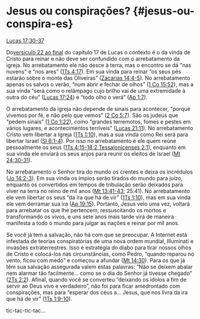 # **Jesus ou conspirações?** {#jesus-ou-conspira-es}

[Lucas 17:30-37](http://bibliaonline.com.br/acf/lc/17/30-37)

Do[versículo 22 ao final](http://bibliaonline.com.br/acf/lc/17/22-37) do capítulo 17 de Lucas o contexto é o da vinda de Cristo para reinar e não deve ser confundido com o arrebatamento da igreja. No arrebatamento ele não desce à terra, mas o encontro se dá &quot;nas nuvens&quot; e “nos ares” ([1Ts 4:17](http://bibliaonline.com.br/acf/1ts/4/17)). Em sua vinda para reinar “os seus pés estarão sobre o monte das Oliveiras” ([Zacarias 14:4-5](http://bibliaonline.com.br/acf/zc/14/4-5)). No arrebatamento apenas os salvos o verão, “num abrir e fechar de olhos” ([1 Co 15:52](http://bibliaonline.com.br/acf/1co/15/52)), mas a sua vinda “será como o relâmpago cujo brilho vai de uma extremidade à outra do céu” ([Lucas 17:24](http://bibliaonline.com.br/acf/lc/17/24)) e “todo olho o verá” ([Ap 1:7](http://bibliaonline.com.br/acf/ap/1/7)).

O arrebatamento da igreja não depende de sinais para acontecer, “porque vivemos por fé, e não pelo que vemos” ([2 Co 5:7](http://bibliaonline.com.br/acf/2co/5/7)). São os judeus que “pedem sinais” ([1 Co 1:22](http://bibliaonline.com.br/acf/1co/1/22)), como “grandes terremotos, fomes e pestes em vários lugares, e acontecimentos terríveis” ([Lucas 21:11](http://bibliaonline.com.br/acf/lc/21/11)). No arrebatamento Cristo vem libertar a Igreja ([1Ts 1:10](http://bibliaonline.com.br/acf/1ts/1/10)), mas a sua vinda como Rei será para libertar Israel ([Sl 6:1-4](http://bibliaonline.com.br/acf/sl/6/1-4)). Por isso no arrebatamento é ele quem reúne pessoalmente os seus ([1Ts 4:15-18](http://bibliaonline.com.br/acf/1ts/4/15-18);[2 Tessalonicenses 2:1](http://bibliaonline.com.br/acf/2ts/2/1)), enquanto em sua vinda ele enviará os seus anjos para reunir os eleitos de Israel ([Mt 24:30-31](http://bibliaonline.com.br/acf/mt/24/30-31)).

No arrebatamento o Senhor tira do mundo os crentes e deixa os incrédulos ([Jo 14:2-3](http://bibliaonline.com.br/acf/jo/14/2-3)). Em sua vinda os ímpios serão tirados do mundo para juízo, enquanto os convertidos em tempos de tribulação serão deixados para viver na terra no reino de mil anos ([Mt 13:41-43](http://bibliaonline.com.br/acf/mt/13/41-43); 25:41). No arrebatamento ele vem libertar os seus “da ira que há de vir” ([1Ts 1:10](http://bibliaonline.com.br/acf/1ts/1/10)), mas em sua vinda ele vem derramar sua ira ([Ap 19:15](http://bibliaonline.com.br/acf/ap/19/15)). Portanto, Jesus veio uma vez, voltará para arrebatar os que lhe pertencem, ressuscitando os mortos e transformando os vivos, e uns sete anos mais tarde virá de maneira manifesta a todo o mundo para julgar as nações e reinar por mil anos.

Se você já tem a salvação, não há com que se preocupar. A Internet está infestada de teorias conspiratórias de uma nova ordem mundial, Illuminati e invasões extraterrestres. Isso é estratégia do diabo para tirar nossos olhos de Cristo e colocá-los nas circunstâncias, como Pedro, “quando reparou no vento, ficou com medo” e começou a afundar ([Mt 14:30](http://bibliaonline.com.br/acf/mt/14/30)). Para os que já têm sua salvação assegurada valem estas palavras: “Não se deixem abalar nem alarmar tão facilmente... como se o dia do Senhor já tivesse chegado” ([2Ts 2:2](http://bibliaonline.com.br/acf/2ts/2/2)). Afinal, quando você se converteu “deixando os ídolos a fim de servir ao Deus vivo e verdadeiro”, não foi para ficar amedrontado com conspirações, mas para “esperar dos céus a... Jesus, que nos livra da ira que há de vir” ([1Ts 1:9-10](http://bibliaonline.com.br/acf/1ts/1/9-10)).

tic-tac-tic-tac...